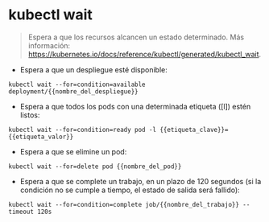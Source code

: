 # kubectl wait

> Espera a que los recursos alcancen un estado determinado.
> Más información: <https://kubernetes.io/docs/reference/kubectl/generated/kubectl_wait>.

- Espera a que un despliegue esté disponible:

`kubectl wait --for=condition=available deployment/{{nombre_del_despliegue}}`

- Espera a que todos los pods con una determinada etiqueta ([l]) estén listos:

`kubectl wait --for=condition=ready pod -l {{etiqueta_clave}}={{etiqueta_valor}}`

- Espera a que se elimine un pod:

`kubectl wait --for=delete pod {{nombre_del_pod}}`

- Espera a que se complete un trabajo, en un plazo de 120 segundos (si la condición no se cumple a tiempo, el estado de salida será fallido):

`kubectl wait --for=condition=complete job/{{nombre_del_trabajo}} --timeout 120s`
